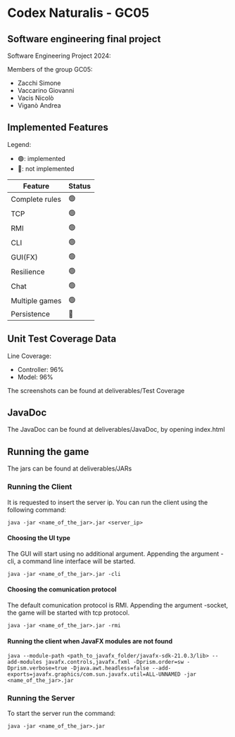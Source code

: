 
# Codex Naturalis - GC05
## Software engineering final project
Software Engineering Project 2024:

Members of the group GC05:

- Zacchi Simone
- Vaccarino Giovanni
- Vacis Nicolò 
- Viganò Andrea

## Implemented Features
Legend:

- 🟢: implemented
- 🔴: not implemented

| Feature        | Status |
|----------------|--------|
| Complete rules | 🟢     |
| TCP            | 🟢     |
| RMI            | 🟢     |
| CLI            | 🟢     |
| GUI(FX)        | 🟢     |
| Resilience     | 🟢     |
| Chat           | 🟢     |
| Multiple games | 🟢     |
| Persistence    | 🔴     |

## Unit Test Coverage Data
Line Coverage:
- Controller: 96%
- Model: 96%

The screenshots can be found at deliverables/Test Coverage

## JavaDoc
The JavaDoc can be found at deliverables/JavaDoc, by opening index.html

## Running the game
The jars can be found at deliverables/JARs

### Running the Client
It is requested to insert the server ip. You can run the client using the following command:
```
java -jar <name_of_the_jar>.jar <server_ip>
```

#### Choosing the UI type
The GUI will start using no additional argument. Appending the argument -cli, a command line interface will be started. 
```
java -jar <name_of_the_jar>.jar -cli
```
#### Choosing the comunication protocol
The default comunication protocol is RMI. Appending the argument -socket, the game will be started with tcp protocol. 
```
java -jar <name_of_the_jar>.jar -rmi
```
#### Running the client when JavaFX modules are not found
```
java --module-path <path_to_javafx_folder/javafx-sdk-21.0.3/lib> --add-modules javafx.controls,javafx.fxml -Dprism.order=sw -Dprism.verbose=true -Djava.awt.headless=false --add-exports=javafx.graphics/com.sun.javafx.util=ALL-UNNAMED -jar <name_of_the_jar>.jar
```

### Running the Server
To start the server run the command:
```
java -jar <name_of_the_jar>.jar
```

